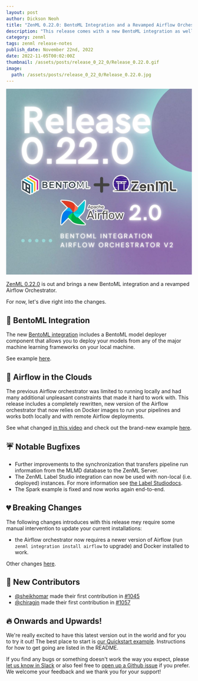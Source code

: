 ```yaml
---
layout: post
author: Dickson Neoh
title: "ZenML 0.22.0: BentoML Integration and a Revamped Airflow Orchestrator!"
description: "This release comes with a new BentoML integration as well as a reworked Airflow orchestrator. Additionally, it greatly improves the server performance as well as other small fixes and updates to our docs!"
category: zenml
tags: zenml release-notes
publish_date: November 22nd, 2022
date: 2022-11-05T00:02:00Z
thumbnail: /assets/posts/release_0_22_0/Release_0.22.0.gif
image:
  path: /assets/posts/release_0_22_0/Release_0.22.0.jpg
---
```


![Release 0.22.0](../assets/posts/release_0_22_0/Release_0.22.0.jpg)

[ZenML 0.22.0](https://github.com/zenml-io/zenml/releases/tag/0.22.0) is out and brings a new BentoML integration and a revamped Airflow Orchestrator.


For now, let's dive right into the changes.


## 🤖 BentoML Integration

The new [BentoML integration](https://zenml.io/integrations/bentoml) includes a BentoML model deployer component that allows you to deploy your models from any of the major machine learning frameworks on your local machine.

See example [here](https://github.com/zenml-io/zenml/tree/main/examples/bentoml_deployment).

## 🚀 Airflow in the Clouds

The previous Airflow orchestrator was limited to running locally and had many additional unpleasant constraints that made it hard to work with. This release includes a completely rewritten, new version of the Airflow orchestrator that now relies on Docker images to run your pipelines and works both locally and with remote Airflow deployments.

See what changed [in this video](https://www.youtube.com/watch?v=v-tEm4O61Y8) and check out the brand-new example [here](https://github.com/zenml-io/zenml/tree/main/examples/airflow_orchestration).

## ☔ Notable Bugfixes

- Further improvements to the synchronization that transfers pipeline run information from the MLMD database to the ZenML Server.
- The ZenML Label Studio integration can now be used with non-local (i.e. deployed) instances. For more information see [the Label Studiodocs](https://docs.zenml.io/component-gallery/annotators/label-studio).
- The Spark example is fixed and now works again end-to-end.

## 💔 Breaking Changes

The following changes introduces with this release mey require some manual
intervention to update your current installations:

* the Airflow orchestrator now requires a newer version of Airflow (run `zenml integration install airflow` to upgrade) and Docker installed
to work.

Other changes [here](https://github.com/zenml-io/zenml/releases/edit/0.22.0).

## 🤗 New Contributors

* [@sheikhomar](https://github.com/sheikhomar) made their first contribution in [#1045](https://github.com/zenml-io/zenml/pull/1045)
* [@chiragjn](https://github.com/chiragjn) made their first contribution in [#1057](https://github.com/zenml-io/zenml/pull/1057)

## 🔥 Onwards and Upwards!

We're really excited to have this latest version out in the world and for you to try it out! The best place to start is [our Quickstart example](https://github.com/zenml-io/zenml/tree/main/examples/quickstart). Instructions for how to get going are listed in the README.

If you find any bugs or something doesn't work the way you expect, please [let
us know in Slack](https://zenml.io/slack-invite) or also feel free to [open up a
Github issue](https://github.com/zenml-io/zenml/issues/new/choose) if you
prefer. We welcome your feedback and we thank you for your support!
